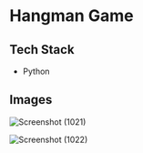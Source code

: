 # Hangman Game

## Tech Stack 

- Python

## Images


![Screenshot (1021)](https://user-images.githubusercontent.com/73753957/170728982-b0f3affa-45f9-487d-859f-d22daaed2e9b.png)

![Screenshot (1022)](https://user-images.githubusercontent.com/73753957/170728992-cce0a525-bb2b-45bd-a8a0-051be1436fa4.png)
